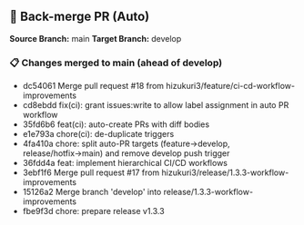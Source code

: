 ## 🔁 Back-merge PR (Auto)

**Source Branch:** main
**Target Branch:** develop

### 📋 Changes merged to main (ahead of develop)

- dc54061 Merge pull request #18 from hizukuri3/feature/ci-cd-workflow-improvements
- cd8ebdd fix(ci): grant issues:write to allow label assignment in auto PR workflow
- 35fd6b6 feat(ci): auto-create PRs with diff bodies
- e1e793a chore(ci): de-duplicate triggers
- 4fa410a chore: split auto-PR targets (feature→develop, release/hotfix→main) and remove develop push trigger
- 36fdd4a feat: implement hierarchical CI/CD workflows
- 3ebf1f6 Merge pull request #17 from hizukuri3/release/1.3.3-workflow-improvements
- 15126a2 Merge branch 'develop' into release/1.3.3-workflow-improvements
- fbe9f3d chore: prepare release v1.3.3

